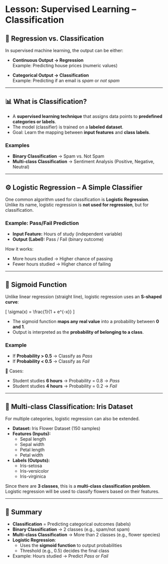 # Lesson: Supervised Learning – Classification

## 📘 Regression vs. Classification
In supervised machine learning, the output can be either:

- **Continuous Output → Regression**  
  Example: Predicting house prices (numeric values)  

- **Categorical Output → Classification**  
  Example: Predicting if an email is *spam* or *not spam*  

---

## 📊 What is Classification?
- A **supervised learning technique** that assigns data points to **predefined categories or labels**.  
- The model (classifier) is trained on a **labeled dataset**.  
- Goal: Learn the mapping between **input features** and **class labels**.  

### Examples
- **Binary Classification** → Spam vs. Not Spam  
- **Multi-class Classification** → Sentiment Analysis (Positive, Negative, Neutral)  

---

## ⚙️ Logistic Regression – A Simple Classifier
One common algorithm used for classification is **Logistic Regression**.  
Unlike its name, logistic regression is **not used for regression**, but for classification.  

### Example: Pass/Fail Prediction
- **Input Feature:** Hours of study (independent variable)  
- **Output (Label):** Pass / Fail (binary outcome)  

How it works:  
- More hours studied → Higher chance of passing  
- Fewer hours studied → Higher chance of failing  

---

## 📐 Sigmoid Function
Unlike linear regression (straight line), logistic regression uses an **S-shaped curve**:

\[
\sigma(x) = \frac{1}{1 + e^{-x}}
\]

- The sigmoid function **maps any real value** into a probability between **0 and 1**.  
- Output is interpreted as the **probability of belonging to a class**.  

### Example
- If **Probability > 0.5** → Classify as *Pass*  
- If **Probability < 0.5** → Classify as *Fail*  

📍 Cases:  
- Student studies **6 hours** → Probability = 0.8 → *Pass*  
- Student studies **4 hours** → Probability = 0.2 → *Fail*  

---

## 🌸 Multi-class Classification: Iris Dataset
For multiple categories, logistic regression can also be extended.  

- **Dataset:** Iris Flower Dataset (150 samples)  
- **Features (Inputs):**  
  - Sepal length  
  - Sepal width  
  - Petal length  
  - Petal width  
- **Labels (Outputs):**  
  - Iris-setosa  
  - Iris-versicolor  
  - Iris-virginica  

Since there are **3 classes**, this is a **multi-class classification problem**.  
Logistic regression will be used to classify flowers based on their features.  

---

## 🧮 Summary
- **Classification** = Predicting categorical outcomes (labels)  
- **Binary Classification** → 2 classes (e.g., spam/not spam)  
- **Multi-class Classification** → More than 2 classes (e.g., flower species)  
- **Logistic Regression**:  
  - Uses the **sigmoid function** to output probabilities  
  - Threshold (e.g., 0.5) decides the final class  
- Example: Hours studied → Predict *Pass* or *Fail*  
